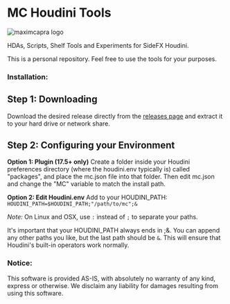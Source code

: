 MC Houdini Tools
======

![maximcapra logo](https://github.com/maximcapra/houdini_tools/blob/master/logo.png)

HDAs, Scripts, Shelf Tools and Experiments for SideFX Houdini.

This is a personal repository. Feel free to use the tools for your purposes.

### Installation:

## Step 1: Downloading
Download the desired release directly from the [releases page](https://github.com/maximcapra/houdini_tools/releases) and extract it to your hard drive or network share.

## Step 2: Configuring your Environment

**Option 1: Plugin (17.5+ only)**
Create a folder inside your Houdini preferences directory (where the houdini.env typically is) called "packages", and place the mc.json file into that folder. Then edit mc.json and change the "MC" variable to match the install path.

**Option 2: Edit Houdini.env**
Add to your HOUDINI_PATH:
`HOUDINI_PATH=$HOUDINI_PATH;"/path/to/mc";&`

*Note:* On Linux and OSX, use `:` instead of `;` to separate your paths. 

It's important that your HOUDINI_PATH always ends in ;&. You can append any other paths you like,
but the last path should be `&`. This will ensure that Houdini's built-in operators work normally.

### Notice:
This software is provided AS-IS, with absolutely no warranty of any kind, express or otherwise. We disclaim any liability for damages resulting from using this software.

